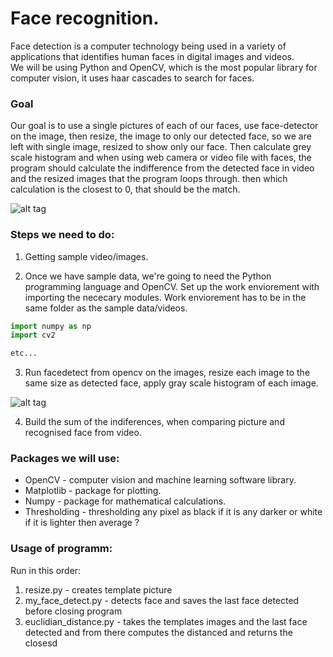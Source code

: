 # Face recognition.

Face detection is a computer technology being used in a variety of applications that identifies human faces in digital images and videos.  
We will be using Python and OpenCV, which is the most popular library for computer vision, it uses haar cascades to search for faces.


### Goal
Our goal is to use a single pictures of each of our faces, use face-detector on the image, then resize, the image to only our detected face, so we are left with single image, resized to show only our face. Then calculate grey scale histogram and when using web camera or video file with faces, the program should calculate the indifference from the detected face in video and the resized images that the program loops through. then which calculation is the closest to 0, that should be the match.


![alt tag](https://images.duckduckgo.com/iu/?u=https%3A%2F%2Fsophosnews.files.wordpress.com%2F2015%2F02%2Fface-detection_550.jpg%3Fw%3D640&f=1)


### Steps we need to do:
1. Getting sample video/images.

2. Once we have sample data, we're going to need the Python programming language and OpenCV. Set up the work enviorement with importing the nececary modules. Work enviorement has to be in the same folder as the sample data/videos.
```Python
import numpy as np
import cv2

etc...
```
3. Run facedetect from opencv on the images, resize each image to the same size as detected face, apply gray scale histogram of each image.  

![alt tag](https://scontent.xx.fbcdn.net/v/t34.0-0/p280x280/18644345_10154930437348241_2107617379_n.jpg?_nc_ad=z-m&oh=cee4ab19fcf9316a909e3570ca447fd1&oe=592679D9)

4. Build the sum of the indiferences, when comparing picture and recognised face from video.


### Packages we will use:
* OpenCV - computer vision and machine learning software library.  
* Matplotlib - package for plotting. 
* Numpy - package for mathematical calculations. 
* Thresholding - thresholding any pixel as black if it is any darker or white if it is lighter then average ?

### Usage of programm:
Run in this order:
1. resize.py - creates template picture
2. my_face_detect.py - detects face and saves the last face detected before closing program
3. euclidian_distance.py - takes the templates images and the last face detected and from there computes the distanced and returns the closesd
